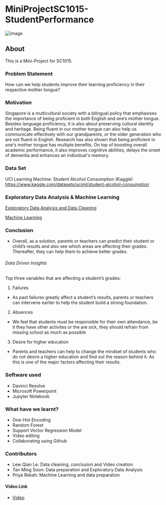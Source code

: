 # MiniProjectSC1015-StudentPerformance
![image](https://user-images.githubusercontent.com/127915734/233797180-b74e1cdf-b54e-4fca-a827-f5b1249a81a2.png)

## About

This is a Mini-Project for SC1015.

### Problem Statement
How can we help students improve their learning proficiency in their respective mother tongue?

### Motivation
Singapore is a multicultural society with a bilingual policy that emphasises the importance of being proficient in both English and one’s mother tongue. Besides language proficiency, it is also about preserving cultural identity and heritage. Being fluent in our mother tongue can also help us communicate effectively with our grandparents, or the older generation who are not fluent in English. Research has also shown that being proficient in one's mother tongue has multiple benefits. On top of boosting overall academic performance, it also improves cognitive abilities, delays the onset of dementia and enhances an individual's memory. 

### Data Set
UCI Learning Machine: Student Alcohol Consumption (Kaggle)
https://www.kaggle.com/datasets/uciml/student-alcohol-consumption

### Exploratory Data Analysis & Machine Learning
[Exploratory Data Analysis and Data Cleaning](https://github.com/Naiqqqqq/MiniProjectSC1015-StudentPerformance/blob/main/Data%20Sets/Jupyter%20Notebooks/ExploratoryDataAnalysis.ipynb)

[Machine Learning](https://github.com/Naiqqqqq/MiniProjectSC1015-StudentPerformance/blob/main/Data%20Sets/Jupyter%20Notebooks/MachineLearning.ipynb)

### Conclusion
- Overall, as a solution, parents or teachers can predict their student or child’s results and also see which areas are affecting their grades. Thereafter, they can help them to achieve better grades.  
###### Data Driven Insights
Top three variables that are affecting a student’s grades:  
1. Failures  
  - As past failures greatly affect a student’s results, parents or teachers can intervene earlier to help the student build a strong foundation.  
2. Absences  
  - We feel that students must be responsible for their own attendance, be it they have other activites or the are sick, they should refrain from missing school as much as possible  
3. Desire for higher education  
  - Parents and teachers can help to change the mindset of students who do not desire a higher education and find out the reason behind it. As this is one of the major factors affecting their results. 

### Software used
- Davinci Resolve  
- Microsoft Powerpoint  
- Jupyter Notebook  

### What have we learnt?
- One-Hot Encoding  
- Random Forest  
- Support Vector Regression Model
- Video editing
- Collaborating using Github

### Contributors
- Lew Qian Le: Data cleaning, conclusion and Video creation  
- Tan Ming Soon: Data preparation and Exploratory Data Analysis
- Priya Rekah: Machine Learning and data preparation 

#### Video Link
- [Video](https://youtu.be/tqgs2c2BAY4)
